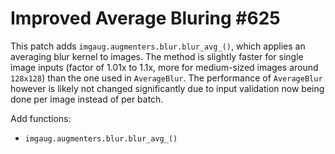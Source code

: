 # Improved Average Bluring #625

This patch adds `imgaug.augmenters.blur.blur_avg_()`,
which applies an averaging blur kernel to images. The method
is slightly faster for single image inputs (factor of 1.01x to
1.1x, more for medium-sized images around `128x128`) than
the one used in `AverageBlur`. The performance of `AverageBlur`
however is likely not changed significantly due to input
validation now being done per image instead of per batch.

Add functions:
* `imgaug.augmenters.blur.blur_avg_()`
